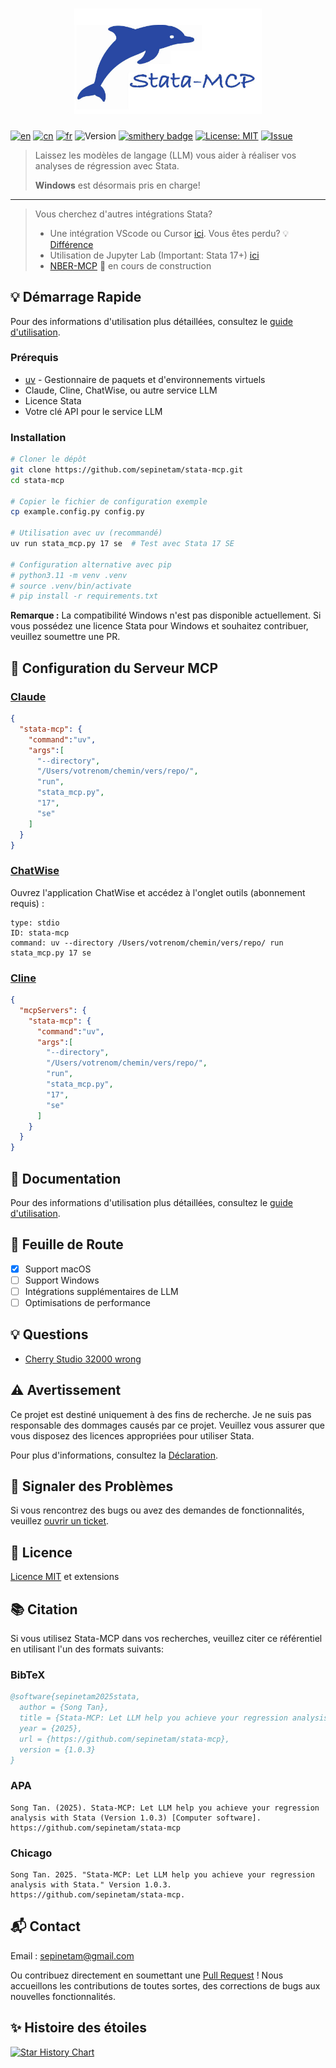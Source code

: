 <h1 align="center">
  <a href="https://www.statamcp.com"><img src="../../../src/img/logo_with_name.jpg" alt="logo" width="300"/></a>
</h1>

[![en](https://img.shields.io/badge/lang-English-red.svg)](../../../README.md)
[![cn](https://img.shields.io/badge/语言-中文-yellow.svg)](../cn/README.md)
[![fr](https://img.shields.io/badge/langue-Français-blue.svg)](README.md)
![Version](https://img.shields.io/badge/version-1.2.0-blue.svg)
[![smithery badge](https://smithery.ai/badge/@SepineTam/stata-mcp)](https://smithery.ai/server/@SepineTam/stata-mcp)
[![License: MIT](https://img.shields.io/badge/License-MIT-yellow.svg)](../../../License)
[![Issue](https://img.shields.io/badge/Issue-report-green.svg)](https://github.com/sepinetam/stata-mcp/issues/new)


> Laissez les modèles de langage (LLM) vous aider à réaliser vos analyses de régression avec Stata.
> 
> **Windows** est désormais pris en charge!

---

> Vous cherchez d'autres intégrations Stata?
>
> - Une intégration VScode ou Cursor [ici](https://github.com/hanlulong/stata-mcp). Vous êtes perdu? 💡 [Différence](docs/Difference.md)
> - Utilisation de Jupyter Lab (Important: Stata 17+) [ici](https://github.com/sepinetam/Jupyter-Stata)
> - [NBER-MCP](https://github.com/sepinetam/NBER-MCP) 🔧 en cours de construction

## 💡 Démarrage Rapide
Pour des informations d'utilisation plus détaillées, consultez le [guide d'utilisation](../../Usage.md).

### Prérequis
- [uv](https://github.com/astral-sh/uv) - Gestionnaire de paquets et d'environnements virtuels
- Claude, Cline, ChatWise, ou autre service LLM
- Licence Stata
- Votre clé API pour le service LLM

### Installation
```bash
# Cloner le dépôt
git clone https://github.com/sepinetam/stata-mcp.git
cd stata-mcp

# Copier le fichier de configuration exemple
cp example.config.py config.py

# Utilisation avec uv (recommandé)
uv run stata_mcp.py 17 se  # Test avec Stata 17 SE

# Configuration alternative avec pip
# python3.11 -m venv .venv
# source .venv/bin/activate
# pip install -r requirements.txt
```

**Remarque :** La compatibilité Windows n'est pas disponible actuellement. Si vous possédez une licence Stata pour Windows et souhaitez contribuer, veuillez soumettre une PR.

## 🔧 Configuration du Serveur MCP

### [Claude](https://claude.ai/)
```json
{
  "stata-mcp": {
    "command":"uv",
    "args":[
      "--directory",
      "/Users/votrenom/chemin/vers/repo/",
      "run",
      "stata_mcp.py",
      "17",
      "se"
    ]
  }
}
```

### [ChatWise](https://chatwise.app/)
Ouvrez l'application ChatWise et accédez à l'onglet outils (abonnement requis) :

```
type: stdio
ID: stata-mcp
command: uv --directory /Users/votrenom/chemin/vers/repo/ run stata_mcp.py 17 se
```

### [Cline](https://github.com/cline/cline)
```json
{
  "mcpServers": {
    "stata-mcp": {
      "command":"uv",
      "args":[
        "--directory",
        "/Users/votrenom/chemin/vers/repo/",
        "run",
        "stata_mcp.py",
        "17",
        "se"
      ]
    }
  }
}
```

## 📝 Documentation
Pour des informations d'utilisation plus détaillées, consultez le [guide d'utilisation](../../Usage.md).

## 🚀 Feuille de Route
- [x] Support macOS
- [ ] Support Windows
- [ ] Intégrations supplémentaires de LLM
- [ ] Optimisations de performance

## 💡 Questions
- [Cherry Studio 32000 wrong](../../../docs/Questions.md#cherry-studio-32000-wrong)

## ⚠️ Avertissement
Ce projet est destiné uniquement à des fins de recherche. Je ne suis pas responsable des dommages causés par ce projet. Veuillez vous assurer que vous disposez des licences appropriées pour utiliser Stata.

Pour plus d'informations, consultez la [Déclaration](../../Statement.md).

## 🐛 Signaler des Problèmes
Si vous rencontrez des bugs ou avez des demandes de fonctionnalités, veuillez [ouvrir un ticket](https://github.com/sepinetam/stata-mcp/issues/new).

## 📄 Licence
[Licence MIT](../../../License) et extensions

## 📚 Citation
Si vous utilisez Stata-MCP dans vos recherches, veuillez citer ce référentiel en utilisant l'un des formats suivants:

### BibTeX
```bibtex
@software{sepinetam2025stata,
  author = {Song Tan},
  title = {Stata-MCP: Let LLM help you achieve your regression analysis with Stata},
  year = {2025},
  url = {https://github.com/sepinetam/stata-mcp},
  version = {1.0.3}
}
```

### APA
```
Song Tan. (2025). Stata-MCP: Let LLM help you achieve your regression analysis with Stata (Version 1.0.3) [Computer software]. https://github.com/sepinetam/stata-mcp
```

### Chicago
```
Song Tan. 2025. "Stata-MCP: Let LLM help you achieve your regression analysis with Stata." Version 1.0.3. https://github.com/sepinetam/stata-mcp.
```

## 📬 Contact
Email : [sepinetam@gmail.com](mailto:sepinetam@gmail.com)

Ou contribuez directement en soumettant une [Pull Request](https://github.com/sepinetam/stata-mcp/pulls) ! Nous accueillons les contributions de toutes sortes, des corrections de bugs aux nouvelles fonctionnalités.

## ✨ Histoire des étoiles

[![Star History Chart](https://api.star-history.com/svg?repos=sepinetam/stata-mcp&type=Date)](https://www.star-history.com/#sepinetam/stata-mcp&Date)
